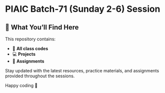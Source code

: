# PIAIC Batch-71 (Sunday 2-6) Session

## 📌 What You’ll Find Here  
This repository contains:  
- 📂 **All class codes**  
- 💻 **Projects**  
- 📝 **Assignments**  

Stay updated with the latest resources, practice materials, and assignments provided throughout the sessions.  

Happy coding 🚀
